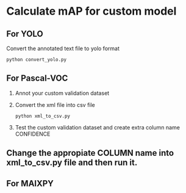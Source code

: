 # Calculate mAP for custom model

## For YOLO
       
   Convert the annotated text file to yolo format
           
    python convert_yolo.py

## For Pascal-VOC
1. Annot your custom validation dataset
2. Convert the xml file into csv file

       python xml_to_csv.py
    
4. Test the custom validation dataset and create extra column name CONFIDENCE


## Change the appropiate COLUMN name into xml_to_csv.py file and then run it.


## For MAIXPY
